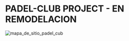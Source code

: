 # PADEL-CLUB PROJECT - EN REMODELACION
![mapa_de_sitio_padel_cub](https://github.com/user-attachments/assets/26005b4c-930e-42b5-af22-c6223b9101b9)
